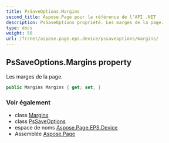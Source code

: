 ```yaml
---
title: PsSaveOptions.Margins
second_title: Aspose.Page pour la référence de l'API .NET
description: PsSaveOptions propriété. Les marges de la page.
type: docs
weight: 50
url: /fr/net/aspose.page.eps.device/pssaveoptions/margins/
---
```

## PsSaveOptions.Margins property

Les marges de la page.

```csharp
public Margins Margins { get; set; }
```

### Voir également

* class [Margins](../../../aspose.page/margins/)
* class [PsSaveOptions](../)
* espace de noms [Aspose.Page.EPS.Device](../../pssaveoptions/)
* Assemblée [Aspose.Page](../../../)


